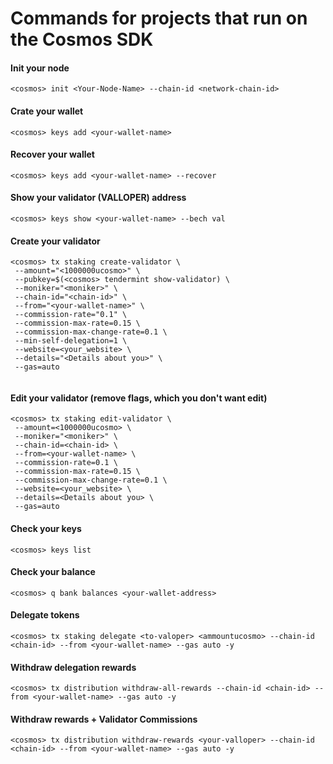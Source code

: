 # Commands for projects that run on the Cosmos SDK

#### Init your node
```
<cosmos> init <Your-Node-Name> --chain-id <network-chain-id>
```
#### Crate your wallet
```
<cosmos> keys add <your-wallet-name>
```
#### Recover your wallet
```
<cosmos> keys add <your-wallet-name> --recover
```
#### Show your validator (VALLOPER) address
```
<cosmos> keys show <your-wallet-name> --bech val
```
#### Create your validator
```
<cosmos> tx staking create-validator \ 
 --amount="<1000000ucosmo>" \
 --pubkey=$(<cosmos> tendermint show-validator) \
 --moniker="<moniker>" \
 --chain-id="<chain-id>" \
 --from="<your-wallet-name>" \
 --commission-rate="0.1" \
 --commission-max-rate=0.15 \
 --commission-max-change-rate=0.1 \
 --min-self-delegation=1 \
 --website=<your_website> \
 --details="<Details about you>" \
 --gas=auto
 
 ```
 #### Edit your validator (remove flags, which you don't want edit)
 ```
<cosmos> tx staking edit-validator \
  --amount=<1000000ucosmo> \
  --moniker="<moniker>" \
  --chain-id=<chain-id> \
  --from=<your-wallet-name> \
  --commission-rate=0.1 \
  --commission-max-rate=0.15 \
  --commission-max-change-rate=0.1 \
  --website=<your_website> \
  --details=<Details about you> \
  --gas=auto
 ```
#### Check your keys
```
<cosmos> keys list
```
#### Check your balance 
```
<cosmos> q bank balances <your-wallet-address>
```
#### Delegate tokens
```
<cosmos> tx staking delegate <to-valoper> <ammountucosmo> --chain-id <chain-id> --from <your-wallet-name> --gas auto -y
```
#### Withdraw delegation rewards
```
<cosmos> tx distribution withdraw-all-rewards --chain-id <chain-id> --from <your-wallet-name> --gas auto -y
```
#### Withdraw rewards + Validator Commissions
```
<cosmos> tx distribution withdraw-rewards <your-valloper> --chain-id <chain-id> --from <your-wallet-name> --gas auto -y
```

